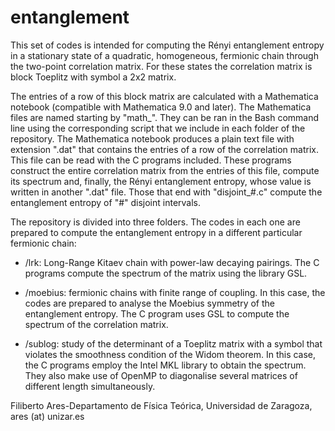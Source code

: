 # entanglement
This set of codes is intended for computing the Rényi entanglement 
entropy in a stationary state of a quadratic, homogeneous, fermionic
chain through the two-point correlation matrix. For these states the
correlation matrix is block Toeplitz with symbol a 2x2 matrix.

The entries of a row of this block matrix are calculated with a Mathematica
notebook (compatible with Mathematica 9.0 and later). The Mathematica files 
are named starting by "math_". They can be ran in the Bash command line using 
the corresponding script that we include in each folder of the repository. 
The Mathematica notebook produces a plain text file with extension ".dat" 
that contains the entries of a row of the correlation matrix. This file can 
be read with the C programs included. These programs construct the entire 
correlation matrix from the entries of this file, compute its spectrum and, 
finally, the Rényi entanglement entropy, whose value is written in another 
".dat" file. Those that end with "disjoint_#.c" compute the entanglement 
entropy of "#" disjoint intervals.

The repository is divided into three folders. The codes in each one are
prepared to compute the entanglement entropy in a different particular 
fermionic chain:

- /lrk: Long-Range Kitaev chain with power-law decaying pairings. 
        The C programs compute the spectrum of the matrix using 
        the library GSL. 
          
- /moebius: fermionic chains with finite range of coupling. In this case,
            the codes are prepared to analyse the Moebius symmetry
            of the entanglement entropy. The C program uses GSL to 
            compute the spectrum of the correlation matrix.
              
- /sublog: study of the determinant of a Toeplitz matrix with a symbol
           that violates the smoothness condition of the Widom theorem.
           In this case, the C programs employ the Intel MKL library to
           obtain the spectrum. They also make use of OpenMP to diagonalise
           several matrices of different length simultaneously. 
            
 Filiberto Ares-Departamento de Física Teórica, Universidad de Zaragoza, ares (at) unizar.es
